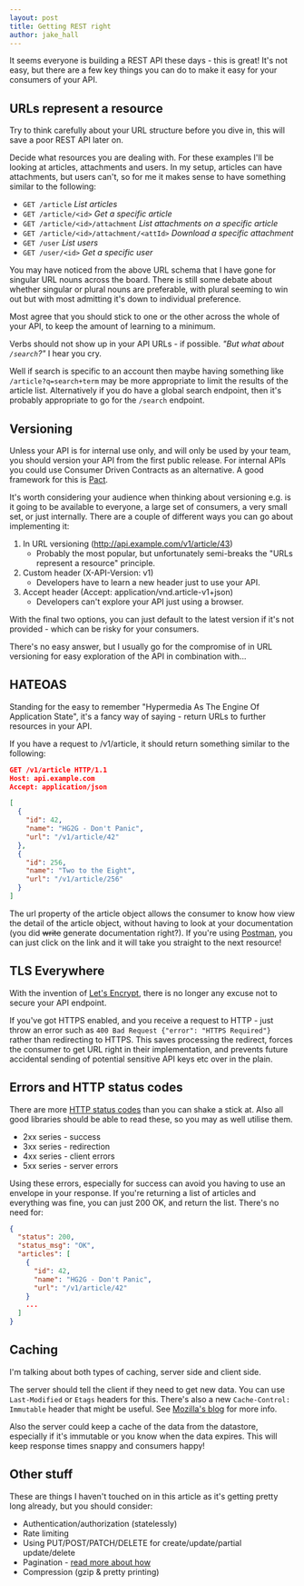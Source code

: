 ```yaml
---
layout: post
title: Getting REST right
author: jake_hall
---
```


It seems everyone is building a REST API these days - this is great! It's not easy, but there are a few key things you can do to make it easy for your consumers of your API.

## URLs represent a resource

Try to think carefully about your URL structure before you dive in, this will save a poor REST API later on.

Decide what resources you are dealing with. For these examples I'll be looking at articles, attachments and users. In my setup, articles can have attachments, but users can't, so for me it makes sense to have something similar to the following:

- `GET /article` _List articles_
- `GET /article/<id>` _Get a specific article_
- `GET /article/<id>/attachment` _List attachments on a specific article_
- `GET /article/<id>/attachment/<attId>` _Download a specific attachment_
- `GET /user` _List users_
- `GET /user/<id>` _Get a specific user_

You may have noticed from the above URL schema that I have gone for singular URL nouns across the board. There is still some debate about whether singular or plural nouns are preferable, with plural seeming to win out but with most admitting it's down to individual preference.

Most agree that you should stick to one or the other across the whole of your API, to keep the amount of learning to a minimum.

Verbs should not show up in your API URLs - if possible. _"But what about `/search`?"_ I hear you cry.

Well if search is specific to an account then maybe having something like `/article?q=search+term` may be more appropriate to limit the results of the article list. Alternatively if you do have a global search endpoint, then it's probably appropriate to go for the `/search` endpoint.

## Versioning

Unless your API is for internal use only, and will only be used by your team, you should version your API from the first public release. For internal APIs you could use Consumer Driven Contracts as an alternative. A good framework for this is [Pact](https://docs.pact.io/). 

It's worth considering your audience when thinking about versioning e.g. is it going to be available to everyone, a large set of consumers, a very small set, or just internally. There are a couple of different ways you can go about implementing it:

1. In URL versioning (http://api.example.com/v1/article/43)
   - Probably the most popular, but unfortunately semi-breaks the "URLs represent a resource" principle.
2. Custom header (X-API-Version: v1)
   - Developers have to learn a new header just to use your API.
3. Accept header (Accept: application/vnd.article-v1+json)
   - Developers can't explore your API just using a browser.

With the final two options, you can just default to the latest version if it's not provided - which can be risky for your consumers.

There's no easy answer, but I usually go for the compromise of in URL versioning for easy exploration of the API in combination with...

## HATEOAS

Standing for the easy to remember "Hypermedia As The Engine Of Application State", it's a fancy way of saying - return URLs to further resources in your API.

If you have a request to /v1/article, it should return something similar to the following:

```JSON
GET /v1/article HTTP/1.1
Host: api.example.com
Accept: application/json

[
  {
    "id": 42,
    "name": "HG2G - Don't Panic",
    "url": "/v1/article/42"
  },
  {
    "id": 256,
    "name": "Two to the Eight",
    "url": "/v1/article/256"
  }
]
```

The url property of the article object allows the consumer to know how view the detail of the article object, without having to look at your documentation (you did ~~write~~ generate documentation right?). If you're using [Postman](https://www.getpostman.com/), you can just click on the link and it will take you straight to the next resource!

## TLS Everywhere

With the invention of [Let's Encrypt](https://letsencrypt.org/), there is no longer any excuse not to secure your API endpoint.

If you've got HTTPS enabled, and you receive a request to HTTP - just throw an error such as `400 Bad Request {"error": "HTTPS Required"}` rather than redirecting to HTTPS. This saves processing the redirect, forces the consumer to get URL right in their implementation, and prevents future accidental sending of potential sensitive API keys etc over in the plain.

## Errors and HTTP status codes

There are more [HTTP status codes](https://en.wikipedia.org/wiki/List_of_HTTP_status_codes) than you can shake a stick at. Also all good libraries should be able to read these, so you may as well utilise them.

* 2xx series - success
* 3xx series - redirection
* 4xx series - client errors
* 5xx series - server errors

Using these errors, especially for success can avoid you having to use an envelope in your response. If you're returning a list of articles and everything was fine, you can just 200 OK, and return the list. There's no need for:

```JSON
{
  "status": 200,
  "status_msg": "OK",
  "articles": [
    {
      "id": 42,
      "name": "HG2G - Don't Panic",
      "url": "/v1/article/42"
    }
    ...
  ]
}
```

## Caching

I'm talking about both types of caching, server side and client side. 

The server should tell the client if they need to get new data. You can use `Last-Modified` or `Etags` headers for this. There's also a new `Cache-Control: Immutable` header that might be useful. See [Mozilla's blog](https://hacks.mozilla.org/2017/01/using-immutable-caching-to-speed-up-the-web/) for more info.

Also the server could keep a cache of the data from the datastore, especially if it's immutable or you know when the data expires. This will keep response times snappy and consumers happy!

## Other stuff

These are things I haven't touched on in this article as it's getting pretty long already, but you should consider:

* Authentication/authorization (statelessly)
* Rate limiting
* Using PUT/POST/PATCH/DELETE for create/update/partial update/delete
* Pagination - [read more about how](http://adduco.digital/archive/restful-api-pagination/)
* Compression (gzip & pretty printing)